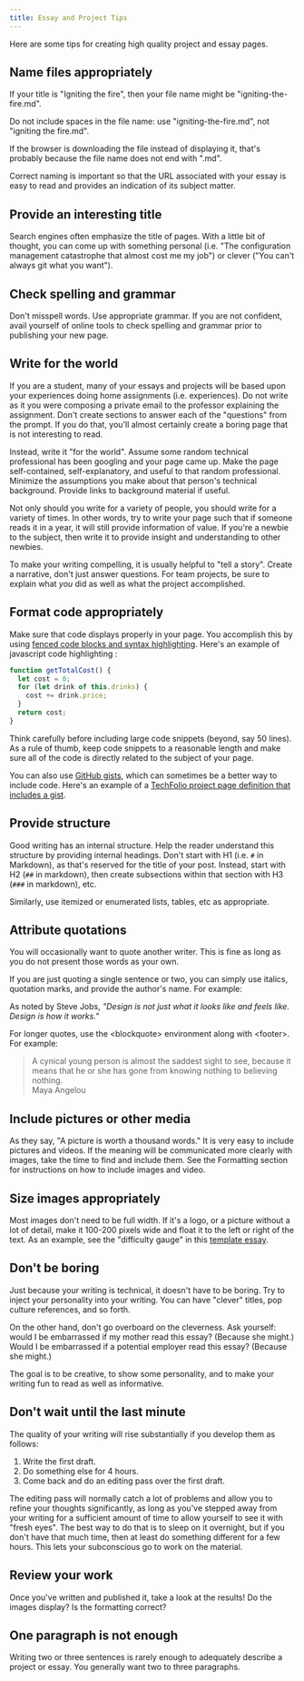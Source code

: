 ```yaml
---
title: Essay and Project Tips
---
```


Here are some tips for creating high quality project and essay pages.

## Name files appropriately

If your title is "Igniting the fire", then your file name might be "igniting-the-fire.md".

Do not include spaces in the file name: use "igniting-the-fire.md", not "igniting the fire.md".

If the browser is downloading the file instead of displaying it, that's probably because the file name does not end with ".md".

Correct naming is important so that the URL associated with your essay is easy to read and provides an indication of its subject matter.

## Provide an interesting title

Search engines often emphasize the title of pages. With a little bit of thought, you can come up with something personal (i.e. "The configuration management catastrophe that almost cost me my job") or clever ("You can't always git what you want").

## Check spelling and grammar

Don't misspell words.  Use appropriate grammar. If you are not confident, avail yourself of online tools to check spelling and grammar prior to publishing your new page.

## Write for the world

If you are a student, many of your essays and projects will be based upon your experiences doing home assignments (i.e. experiences). Do not write as it you were composing a private email to the professor explaining the assignment. Don't create sections to answer each of the "questions" from the prompt.  If you do that, you'll almost certainly create a boring page that is not interesting to read.

Instead, write it "for the world".  Assume some random technical professional has been googling and your page came up.  Make the page self-contained, self-explanatory, and useful to that random professional.  Minimize the assumptions you make about that person's technical background.  Provide links to background material if useful.

Not only should you write for a variety of people, you should write for a variety of times.  In other words, try to write your page such that if someone reads it in a year, it will still provide information of value.  If you're a newbie to the subject, then write it to provide insight and understanding to other newbies.

To make your writing compelling, it is usually helpful to "tell a story".  Create a narrative, don't just answer questions. For team projects, be sure to explain what *you* did as well as what the project accomplished.

## Format code appropriately

Make sure that code displays properly in your page.  You accomplish this by using [fenced code blocks and syntax highlighting](https://help.github.com/articles/creating-and-highlighting-code-blocks/). Here's an example of javascript code highlighting :

```javascript
function getTotalCost() {
  let cost = 0;
  for (let drink of this.drinks) {
    cost += drink.price;
  }
  return cost;
}
```

Think carefully before including large code snippets (beyond, say 50 lines).  As a rule of thumb, keep code snippets to a reasonable length and make sure all of the code is directly related to the subject of your page.

You can also use [GitHub gists](https://docs.github.com/en/get-started/writing-on-github/editing-and-sharing-content-with-gists/creating-gists), which can sometimes be a better way to include code. Here's an example of a [TechFolio project page definition that includes a gist](https://techfolios.github.io/template/projects/vacay.html).

## Provide structure

Good writing has an internal structure.  Help the reader understand this structure by providing internal headings. Don't start with H1 (i.e. `#` in Markdown), as that's reserved for the title of your post. Instead, start with H2 (`##` in markdown), then create subsections within that section with H3 (`###` in markdown), etc.

Similarly, use itemized or enumerated lists, tables, etc as appropriate.

## Attribute quotations

You will occasionally want to quote another writer.  This is fine as long as you do not present those words as your own.

If you are just quoting a single sentence or two, you can simply use italics, quotation marks, and provide the author's name.  For example:

As noted by Steve Jobs, *"Design is not just what it looks like and feels like.  Design is how it works."*

For longer quotes, use the &lt;blockquote&gt; environment along with &lt;footer&gt;. For example:

<blockquote>
A cynical young person is almost the saddest sight to see, because it means that he or she has gone from knowing nothing to believing nothing.
<footer>Maya Angelou</footer>
</blockquote>

## Include pictures or other media

As they say, "A picture is worth a thousand words."  It is very easy to include pictures and videos.  If the meaning will be communicated more clearly with images, take the time to find and include them.  See the Formatting section for instructions on how to include images and video.

## Size images appropriately

Most images don't need to be full width. If it's a logo, or a picture without a lot of detail, make it 100-200 pixels wide and float it to the left or right of the text. As an example, see the "difficulty gauge" in this [template essay](https://techfolios.github.io/template/essays/difficulty.html).

## Don't be boring

Just because your writing is technical, it doesn't have to be boring.  Try to inject your personality into your writing. You can have "clever" titles, pop culture references, and so forth.

On the other hand, don't go overboard on the cleverness. Ask yourself: would I be embarrassed if my mother read this essay? (Because she might.) Would I be embarrassed if a potential employer read this essay? (Because she might.)

The goal is to be creative, to show some personality, and to make your writing fun to read as well as informative.

## Don't wait until the last minute

The quality of your writing will rise substantially if you develop them as follows:

1. Write the first draft.
2. Do something else for 4 hours.
3. Come back and do an editing pass over the first draft.

The editing pass will normally catch a lot of problems and allow you to refine your thoughts significantly, as long as you've stepped away from your writing for a sufficient amount of time to allow yourself to see it with "fresh eyes". The best way to do that is to sleep on it overnight, but if you don't have that much time, then at least do something different for a few hours. This lets your subconscious go to work on the material.

## Review your work

Once you've written and published it, take a look at the results!  Do the images display?  Is the formatting correct? 

## One paragraph is not enough

Writing two or three sentences is rarely enough to adequately describe a project or essay. You generally want two to three paragraphs.
